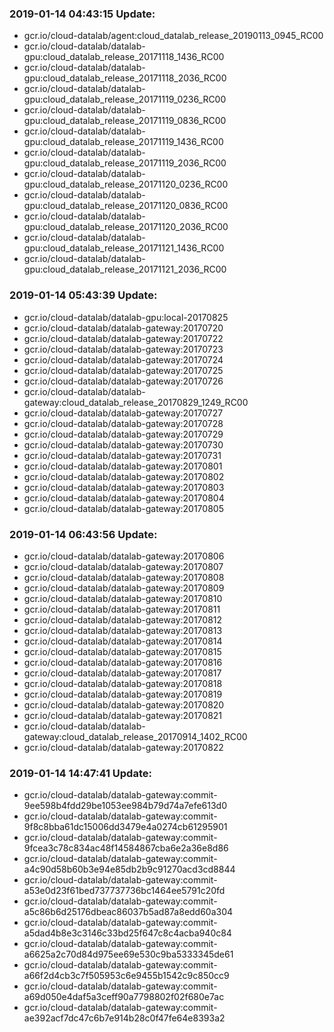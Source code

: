 ### 2019-01-14 04:43:15 Update:

- gcr.io/cloud-datalab/agent:cloud_datalab_release_20190113_0945_RC00
- gcr.io/cloud-datalab/datalab-gpu:cloud_datalab_release_20171118_1436_RC00
- gcr.io/cloud-datalab/datalab-gpu:cloud_datalab_release_20171118_2036_RC00
- gcr.io/cloud-datalab/datalab-gpu:cloud_datalab_release_20171119_0236_RC00
- gcr.io/cloud-datalab/datalab-gpu:cloud_datalab_release_20171119_0836_RC00
- gcr.io/cloud-datalab/datalab-gpu:cloud_datalab_release_20171119_1436_RC00
- gcr.io/cloud-datalab/datalab-gpu:cloud_datalab_release_20171119_2036_RC00
- gcr.io/cloud-datalab/datalab-gpu:cloud_datalab_release_20171120_0236_RC00
- gcr.io/cloud-datalab/datalab-gpu:cloud_datalab_release_20171120_0836_RC00
- gcr.io/cloud-datalab/datalab-gpu:cloud_datalab_release_20171120_2036_RC00
- gcr.io/cloud-datalab/datalab-gpu:cloud_datalab_release_20171121_1436_RC00
- gcr.io/cloud-datalab/datalab-gpu:cloud_datalab_release_20171121_2036_RC00
### 2019-01-14 05:43:39 Update:

- gcr.io/cloud-datalab/datalab-gpu:local-20170825
- gcr.io/cloud-datalab/datalab-gateway:20170720
- gcr.io/cloud-datalab/datalab-gateway:20170722
- gcr.io/cloud-datalab/datalab-gateway:20170723
- gcr.io/cloud-datalab/datalab-gateway:20170724
- gcr.io/cloud-datalab/datalab-gateway:20170725
- gcr.io/cloud-datalab/datalab-gateway:20170726
- gcr.io/cloud-datalab/datalab-gateway:cloud_datalab_release_20170829_1249_RC00
- gcr.io/cloud-datalab/datalab-gateway:20170727
- gcr.io/cloud-datalab/datalab-gateway:20170728
- gcr.io/cloud-datalab/datalab-gateway:20170729
- gcr.io/cloud-datalab/datalab-gateway:20170730
- gcr.io/cloud-datalab/datalab-gateway:20170731
- gcr.io/cloud-datalab/datalab-gateway:20170801
- gcr.io/cloud-datalab/datalab-gateway:20170802
- gcr.io/cloud-datalab/datalab-gateway:20170803
- gcr.io/cloud-datalab/datalab-gateway:20170804
- gcr.io/cloud-datalab/datalab-gateway:20170805
### 2019-01-14 06:43:56 Update:

- gcr.io/cloud-datalab/datalab-gateway:20170806
- gcr.io/cloud-datalab/datalab-gateway:20170807
- gcr.io/cloud-datalab/datalab-gateway:20170808
- gcr.io/cloud-datalab/datalab-gateway:20170809
- gcr.io/cloud-datalab/datalab-gateway:20170810
- gcr.io/cloud-datalab/datalab-gateway:20170811
- gcr.io/cloud-datalab/datalab-gateway:20170812
- gcr.io/cloud-datalab/datalab-gateway:20170813
- gcr.io/cloud-datalab/datalab-gateway:20170814
- gcr.io/cloud-datalab/datalab-gateway:20170815
- gcr.io/cloud-datalab/datalab-gateway:20170816
- gcr.io/cloud-datalab/datalab-gateway:20170817
- gcr.io/cloud-datalab/datalab-gateway:20170818
- gcr.io/cloud-datalab/datalab-gateway:20170819
- gcr.io/cloud-datalab/datalab-gateway:20170820
- gcr.io/cloud-datalab/datalab-gateway:20170821
- gcr.io/cloud-datalab/datalab-gateway:cloud_datalab_release_20170914_1402_RC00
- gcr.io/cloud-datalab/datalab-gateway:20170822
### 2019-01-14 14:47:41 Update:

- gcr.io/cloud-datalab/datalab-gateway:commit-9ee598b4fdd29be1053ee984b79d74a7efe613d0
- gcr.io/cloud-datalab/datalab-gateway:commit-9f8c8bba61dc15006dd3479e4a0274cb61295901
- gcr.io/cloud-datalab/datalab-gateway:commit-9fcea3c78c834ac48f14584867cba6e2a36e8d86
- gcr.io/cloud-datalab/datalab-gateway:commit-a4c90d58b60b3e94e85db2b9c91270acd3cd8844
- gcr.io/cloud-datalab/datalab-gateway:commit-a53e0d23f61bed737737736bc1464ee5791c20fd
- gcr.io/cloud-datalab/datalab-gateway:commit-a5c86b6d25176dbeac86037b5ad87a8edd60a304
- gcr.io/cloud-datalab/datalab-gateway:commit-a5dad4b8e3c3146c33bd25f647c8c4acba940c84
- gcr.io/cloud-datalab/datalab-gateway:commit-a6625a2c70d84d975ee69e530c9ba5333345de61
- gcr.io/cloud-datalab/datalab-gateway:commit-a66f2d4cb3c7f505953c6e9455b1542c9c850cc9
- gcr.io/cloud-datalab/datalab-gateway:commit-a69d050e4daf5a3ceff90a7798802f02f680e7ac
- gcr.io/cloud-datalab/datalab-gateway:commit-ae392acf7dc47c6b7e914b28c0f47fe64e8393a2
